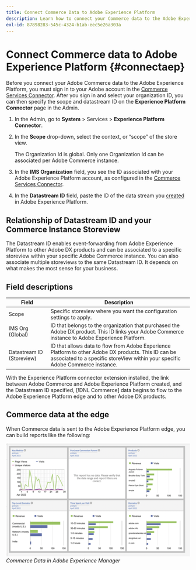 ```yaml
---
title: Connect Commerce Data to Adobe Experience Platform
description: Learn how to connect your Commerce data to the Adobe Experience Platform.
exl-id: 87898283-545c-4324-b1ab-eec5e26a303a
---
```

# Connect Commerce data to Adobe Experience Platform {#connectaep}

Before you connect your Adobe Commerce data to the Adobe Experience Platform, you must sign in to your Adobe account in the [Commerce Services Connector](../landing/saas.md#organizationid). After you sign in and select your organization ID, you can then specify the scope and datastream ID on the **Experience Platform Connector** page in the Admin.

1. In the Admin, go to **System** > Services > **Experience Platform Connector**.

1. In the **Scope** drop-down, select the context, or “scope” of the store view.

   The Organization Id is global. Only one Organization Id can be associated per Adobe Commerce instance.

1. In the **IMS Organization** field, you see the ID associated with your Adobe Experience Platform account, as configured in the [Commerce Services Connector](../landing/saas.md#organizationid).

1. In the **Datastream ID** field, paste the ID of the data stream you [created](https://experienceleague.adobe.com/docs/experience-platform/edge/fundamentals/datastreams.html) in Adobe Experience Platform.

## Relationship of Datastream ID and your Commerce Instance Storeview

The Datastream ID enables event-forwarding from Adobe Experience Platform to other Adobe DX products and can be associated to a specific storeview within your specific Adobe Commerce instance. You can also associate multiple storeviews to the same Datastream ID. It depends on what makes the most sense for your business.

## Field descriptions

| Field | Description |
|--- |--- |
| Scope | Specific storeview where you want the configuration settings to apply. |
| IMS Org (Global)| ID that belongs to the organization that purchased the Adobe DX product. This ID links your Adobe Commerce instance to Adobe Experience Platform. |
| Datastream ID (Storeview) | ID that allows data to flow from Adobe Experience Platform to other Adobe DX products. This ID can be associated to a specific storeView within your specific Adobe Commerce instance. |

With the Experience Platform connector extension installed, the link between Adobe Commerce and Adobe Experience Platform created, and the Datastream ID specified, [!DNL Commerce] data begins to flow to the Adobe Experience Platform edge and to other Adobe DX products.

## Commerce data at the edge

When Commerce data is sent to the Adobe Experience Platform edge, you can build reports like the following:

![Commerce Data in Adobe Experience Manager](assets/aem-data-1.png)
_Commerce Data in Adobe Experience Manager_
